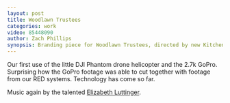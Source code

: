 ```yaml
---
layout: post
title: Woodlawn Trustees
categories: work
video: 85448090
author: Zach Phillips
synopsis: Branding piece for Woodlawn Trustees, directed by new Kitchen director Mauro Giuffrida
---
```


Our first use of the little DJI Phantom drone helicopter and the 2.7k GoPro. Surprising how the GoPro footage was able to cut together with footage from our RED systems. Technology has come so far.

Music again by the talented [Elizabeth Luttinger](http://elizabitcrusher.com).